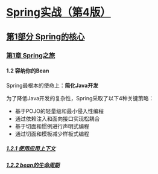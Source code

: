 # [Spring实战（第4版）](../../../)

## [第1部分 Spring的核心](../../)

### [第1章 Spring之旅](../)

#### 1.2 容纳你的Bean

Spring最根本的使命上：**简化Java开发**

为了降低Java开发的复杂性，Spring采取了以下4种关键策略：
- 基于POJO的轻量级和最小侵入性编程
- 通过依赖注入和面向接口实现松耦合
- 基于切面和惯例进行声明式编程
- 通过切面和模板减少样板式编程

##### [1.2.1 使用应用上下文](./1.2.1_使用应用上下文)

##### [1.2.2 bean的生命周期](./1.2.2_bean的生命周期)